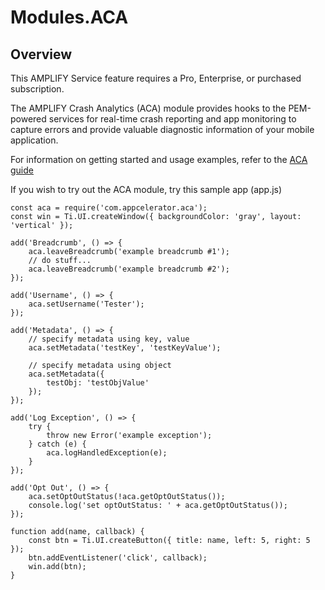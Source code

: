 # Modules.ACA

<TypeHeader/>

## Overview

<p class="note">This AMPLIFY Service feature requires a Pro, Enterprise, or purchased subscription.</p>

The AMPLIFY Crash Analytics (ACA) module provides hooks to the PEM-powered services for
real-time crash reporting and app monitoring to capture errors and provide valuable diagnostic
information of your mobile application.

For information on getting started and usage examples, refer to the
[ACA guide](https://docs.appcelerator.com/platform/latest/#!/guide/AMPLIFY_Crash_Analytics)

If you wish to try out the ACA module, try this sample app (app.js)

    const aca = require('com.appcelerator.aca');
    const win = Ti.UI.createWindow({ backgroundColor: 'gray', layout: 'vertical' });

    add('Breadcrumb', () => {
        aca.leaveBreadcrumb('example breadcrumb #1');
        // do stuff...
        aca.leaveBreadcrumb('example breadcrumb #2');
    });

    add('Username', () => {
        aca.setUsername('Tester');
    });

    add('Metadata', () => {
        // specify metadata using key, value
        aca.setMetadata('testKey', 'testKeyValue');

        // specify metadata using object
        aca.setMetadata({
            testObj: 'testObjValue'
        });
    });

    add('Log Exception', () => {
        try {
            throw new Error('example exception');
        } catch (e) {
            aca.logHandledException(e);
        }
    });

    add('Opt Out', () => {
        aca.setOptOutStatus(!aca.getOptOutStatus());
        console.log('set optOutStatus: ' + aca.getOptOutStatus());
    });

    function add(name, callback) {
        const btn = Ti.UI.createButton({ title: name, left: 5, right: 5 });
        btn.addEventListener('click', callback);
        win.add(btn);
    }

<ApiDocs/>
